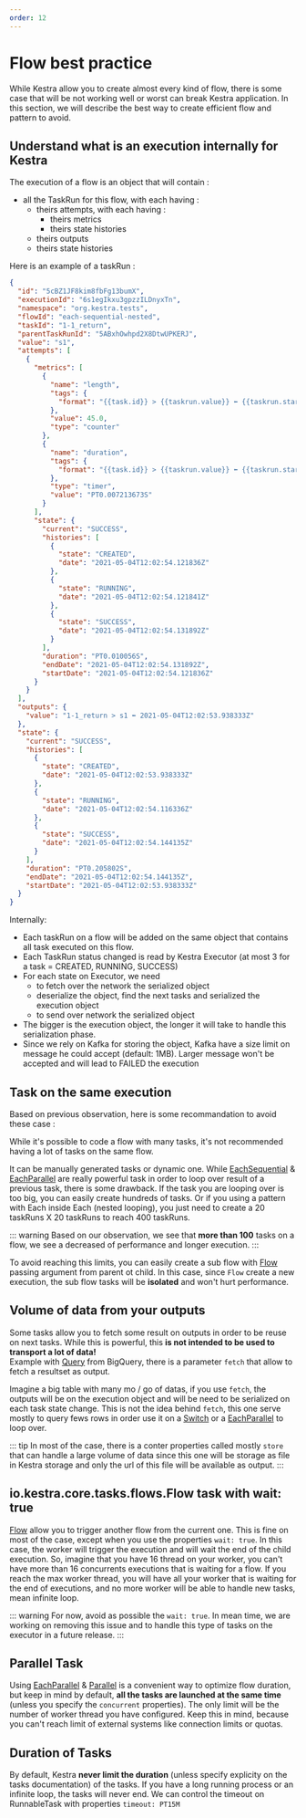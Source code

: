 ```yaml
---
order: 12
---
```


# Flow best practice
While Kestra allow you to create almost every kind of flow, there is some case that will be not working well or worst can break Kestra application.
In this section, we will describe the best way to create efficient flow and pattern to avoid. 


## Understand what is an execution internally for Kestra
The execution of a flow is an object that will contain :
- all the TaskRun for this flow, with each having :
    - theirs attempts, with each having :
        - theirs metrics
        - theirs state histories
    - theirs outputs
    - theirs state histories

Here is an example of a taskRun :
```json
{
  "id": "5cBZ1JF8kim8fbFg13bumX",
  "executionId": "6s1egIkxu3gpzzILDnyxTn",
  "namespace": "org.kestra.tests",
  "flowId": "each-sequential-nested",
  "taskId": "1-1_return",
  "parentTaskRunId": "5ABxhOwhpd2X8DtwUPKERJ",
  "value": "s1",
  "attempts": [
    {
      "metrics": [
        {
          "name": "length",
          "tags": {
            "format": "{{task.id}} > {{taskrun.value}} ⬅ {{taskrun.startDate}}"
          },
          "value": 45.0,
          "type": "counter"
        },
        {
          "name": "duration",
          "tags": {
            "format": "{{task.id}} > {{taskrun.value}} ⬅ {{taskrun.startDate}}"
          },
          "type": "timer",
          "value": "PT0.007213673S"
        }
      ],
      "state": {
        "current": "SUCCESS",
        "histories": [
          {
            "state": "CREATED",
            "date": "2021-05-04T12:02:54.121836Z"
          },
          {
            "state": "RUNNING",
            "date": "2021-05-04T12:02:54.121841Z"
          },
          {
            "state": "SUCCESS",
            "date": "2021-05-04T12:02:54.131892Z"
          }
        ],
        "duration": "PT0.010056S",
        "endDate": "2021-05-04T12:02:54.131892Z",
        "startDate": "2021-05-04T12:02:54.121836Z"
      }
    }
  ],
  "outputs": {
    "value": "1-1_return > s1 ⬅ 2021-05-04T12:02:53.938333Z"
  },
  "state": {
    "current": "SUCCESS",
    "histories": [
      {
        "state": "CREATED",
        "date": "2021-05-04T12:02:53.938333Z"
      },
      {
        "state": "RUNNING",
        "date": "2021-05-04T12:02:54.116336Z"
      },
      {
        "state": "SUCCESS",
        "date": "2021-05-04T12:02:54.144135Z"
      }
    ],
    "duration": "PT0.205802S",
    "endDate": "2021-05-04T12:02:54.144135Z",
    "startDate": "2021-05-04T12:02:53.938333Z"
  }
}
```

Internally:
- Each taskRun on a flow will be added on the same object that contains all task executed on this flow.
- Each TaskRun status changed is read by Kestra Executor (at most 3 for a task = CREATED, RUNNING, SUCCESS)
- For each state on Executor, we need
    - to fetch over the network the serialized object
    - deserialize the object, find the next tasks and serialized the execution object
    - to send over network the serialized object
- The bigger is the execution object, the longer it will take to handle this serialization phase.
- Since we rely on Kafka for storing the object, Kafka have a size limit on message he could accept (default: 1MB). Larger message won't be accepted and will lead to FAILED the execution

## Task on the same execution
Based on previous observation, here is some recommandation to avoid these case : 

While it's possible to code a flow with many tasks, it's not recommended having a lot of tasks on the same flow.

It can be manually generated tasks or dynamic one. While [EachSequential](/plugins/core/tasks/flows/io.kestra.core.tasks.flows.EachSequential) & [EachParallel](/plugins/core/tasks/flows/io.kestra.core.tasks.flows.EachParallel) are really powerful task in order to loop over result of a previous task, there is some drawback. If the task you are looping over is too big, you can easily create hundreds of tasks. Or if you using a pattern with Each inside Each (nested looping), you just need to create a 20 taskRuns X 20 taskRuns to reach 400 taskRuns.  

::: warning
Based on our observation, we see that **more than 100** tasks on a flow, we see a decreased of performance and longer execution. 
:::

To avoid reaching this limits, you can easily create a sub flow with [Flow](/plugins/core/tasks/flows/io.kestra.core.tasks.flows.Flow) passing argument from parent ot child. In this case, since `Flow` create a new execution, the sub flow tasks will be **isolated** and won't hurt performance. 

## Volume of data from your outputs
Some tasks allow you to fetch some result on outputs in order to be reuse on next tasks. 
While this is powerful, this **is not intended to be used to transport a lot of data!**  
Example with [Query](/plugins/plugin-gcp/tasks/bigquery/io.kestra.plugin.gcp.bigquery.Query) from BigQuery, there is a parameter `fetch` that allow to fetch a resultset as output. 

Imagine a big table with many mo / go of datas, if you use `fetch`, the outputs will be on the execution object and will be need to be serialized on each task state change. This is not the idea behind `fetch`, this one serve mostly to query fews rows in order use it on a [Switch](/plugins/core/tasks/flows/io.kestra.core.tasks.flows.Switch) or a [EachParallel](/plugins/core/tasks/flows/io.kestra.core.tasks.flows.EachParallel) to loop over.

::: tip
In most of the case, there is a conter properties called mostly `store` that can handle a large volume of data since this one will be storage as file in Kestra storage and only the url of this file will be available as output.
:::


## io.kestra.core.tasks.flows.Flow task with wait: true
[Flow](/plugins/core/tasks/flows/io.kestra.core.tasks.flows.Flow) allow you to trigger another flow from the current one. 
This is fine on most of the case, except when you use the properties `wait: true`. In this case, the worker will trigger the execution and will wait the end of the child execution. 
So, imagine that you have 16 thread on your worker, you can't have more than 16 concurrents executions that is waiting for a flow. If you reach the max worker thread, you will have all your worker that is waiting for the end of executions, and no more worker will be able to handle new tasks, mean infinite loop.

::: warning 
For now, avoid as possible the `wait: true`. In mean time, we are working on removing this issue and to handle this type of tasks on the executor in a future release. 
:::

## Parallel Task 
Using [EachParallel](/plugins/core/tasks/flows/io.kestra.core.tasks.flows.EachParallel) &  [Parallel](/plugins/core/tasks/flows/io.kestra.core.tasks.flows.Parallel) is a convenient way to optimize flow duration, but keep in mind by default, **all the tasks are launched at the same time** (unless you specify the `concurrent` properties). The only limit will be the number of worker thread you have configured.
Keep this in mind, because you can't reach limit of external systems like connection limits or quotas.


## Duration of Tasks
By default, Kestra **never limit the duration** (unless specify explicity on the tasks documentation) of the tasks. If you have a long running process or an infinite loop, the tasks will never end. We can control the timeout on RunnableTask with properties `timeout: PT15M` 
